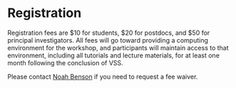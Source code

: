 # Registration

Registration fees are $10 for students, $20 for postdocs, and $50 for principal
investigators. All fees will go toward providing a computing environment for the
workshop, and participants will maintain access to that environment, including
all tutorials and lecture materials, for at least one month following the
conclusion of VSS.

Please contact [Noah Benson](mailto:nben@nben.net) if you need to request a fee waiver.

<div id="eventbrite-widget-container-{{site.eventbrite}}"></div>

<script src="https://www.eventbrite.com/static/widgets/eb_widgets.js"></script>

<script type="text/javascript">
    var exampleCallback = function() {
        console.log('Order complete!');
    };

    window.EBWidgets.createWidget({
        // Required
        widgetType: 'checkout',
        eventId: '{{site.eventbrite}}',
        iframeContainerId: 'eventbrite-widget-container-{{site.eventbrite}}',

        // Optional
        iframeContainerHeight: 900,  // Widget height in pixels. Defaults to a minimum of 425px if not provided
        onOrderComplete: exampleCallback  // Method called when an order has successfully completed
    });
</script>
